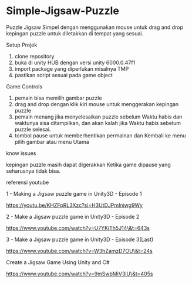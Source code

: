 # Simple-Jigsaw-Puzzle



Puzzle Jigsaw Simpel dengan menggunakan mouse untuk drag and drop kepingan puzzle untuk diletakkan di tempat yang sesuai.



Setup Projek

1. clone repository
2. buka di unity HUB dengan versi unity 6000.0.47f1
3. import package yang diperlukan misalnya TMP
4. pastikan script sesuai pada game object



Game Controls

1. pemain bisa memilih gambar puzzle
2. drag and drop dengan klik kiri mouse untuk menggerakan kepingan puzzle
3. pemain menang jika menyelesaikan puzzle sebelum Waktu habis dan waktunya sisa ditampilkan, dan akan kalah jika Waktu habis sebelum puzzle selesai.
4. tombol pause untuk memberhentikan permainan dan Kembali ke menu pilih gambar atau menu Utama



know issues

kepingan puzzle masih dapat digerakkan Ketika game dipause yang seharusnya tidak bisa.



referensi youtube

1 - Making a Jigsaw puzzle game in Unity3D - Episode 1

https://youtu.be/KHZFpRL3Xzc?si=H3UtDJPmIniwg9Wy

2 - Make a Jigsaw puzzle game in Unity3D - Episode 2

https://www.youtube.com/watch?v=U7YKjTh5J14\&t=643s

3 - Make a Jigsaw puzzle game in Unity3D - Episode 3(Last)

https://www.youtube.com/watch?v=W3hZamzD7OU\&t=24s



Create a Jigsaw Game Using Unity and C#

https://www.youtube.com/watch?v=9mSwbMiV3lU\&t=405s

